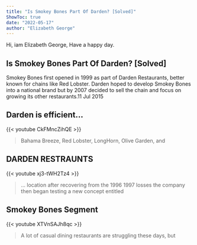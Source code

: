 ```yaml
---
title: "Is Smokey Bones Part Of Darden? [Solved]"
ShowToc: true 
date: "2022-05-17"
author: "Elizabeth George" 
---
```


Hi, iam Elizabeth George, Have a happy day.
## Is Smokey Bones Part Of Darden? [Solved]
Smokey Bones first opened in 1999 as part of Darden Restaurants, better known for chains like Red Lobster. Darden hoped to develop Smokey Bones into a national brand but by 2007 decided to sell the chain and focus on growing its other restaurants.11 Jul 2015

## Darden is efficient...
{{< youtube CkFMncZihQE >}}
>Bahama Breeze, Red Lobster, LongHorn, Olive Garden, and 

## DARDEN RESTRAUNTS
{{< youtube xj3-tWH2Tz4 >}}
>... location after recovering from the 1996 1997 losses the company then began testing a new concept entitled 

## Smokey Bones Segment
{{< youtube XTVnSAJh8qc >}}
>A lot of casual dining restaurants are struggling these days, but 

